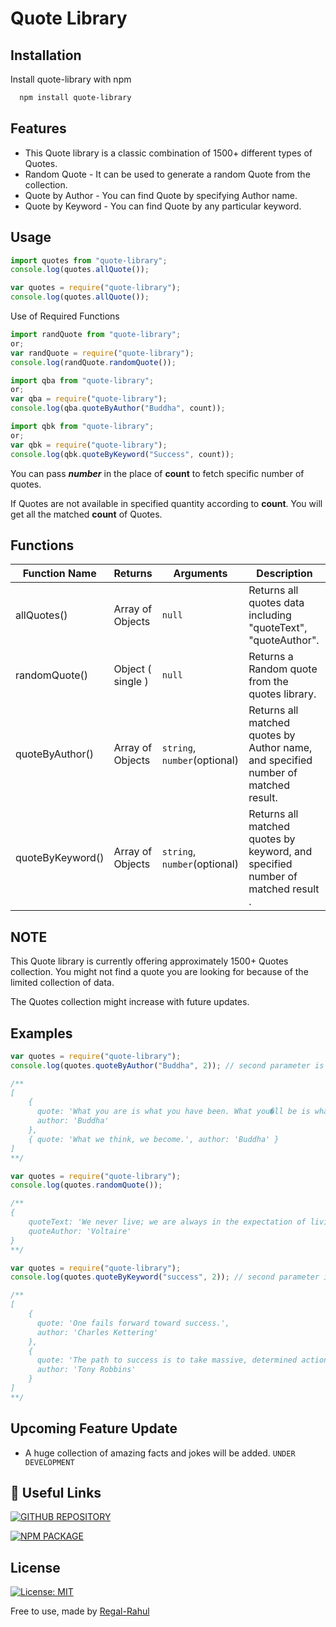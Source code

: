# Quote Library

## Installation

Install quote-library with npm

```bash
  npm install quote-library
```

## Features

- This Quote library is a classic combination of 1500+ different types of Quotes.
- Random Quote - It can be used to generate a random Quote from the collection.
- Quote by Author - You can find Quote by specifying Author name.
- Quote by Keyword - You can find Quote by any particular keyword.

## Usage

```js
import quotes from "quote-library";
console.log(quotes.allQuote());
```

```js
var quotes = require("quote-library");
console.log(quotes.allQuote());
```

Use of Required Functions

```js
import randQuote from "quote-library";
or;
var randQuote = require("quote-library");
console.log(randQuote.randomQuote());
```

```js
import qba from "quote-library";
or;
var qba = require("quote-library");
console.log(qba.quoteByAuthor("Buddha", count));
```

```js
import qbk from "quote-library";
or;
var qbk = require("quote-library");
console.log(qbk.quoteByKeyword("Success", count));
```

You can pass **_number_** in the place of **count** to fetch specific number of quotes.

If Quotes are not available in specified quantity according to **count**. You will get all the matched **count** of Quotes.

## Functions

| Function Name    | Returns           | Arguments                    | Description                                                                        |
| ---------------- | ----------------- | ---------------------------- | ---------------------------------------------------------------------------------- |
| allQuotes()      | Array of Objects  | `null`                       | Returns all quotes data including "quoteText", "quoteAuthor".                      |
| randomQuote()    | Object ( single ) | `null`                       | Returns a Random quote from the quotes library.                                    |
| quoteByAuthor()  | Array of Objects  | `string`, `number`(optional) | Returns all matched quotes by Author name, and specified number of matched result. |
| quoteByKeyword() | Array of Objects  | `string`, `number`(optional) | Returns all matched quotes by keyword, and specified number of matched result .    |

## NOTE

This Quote library is currently offering approximately 1500+ Quotes collection. You might not find a quote you are looking for because of the limited collection of data.

The Quotes collection might increase with future updates.

## Examples

```js
var quotes = require("quote-library");
console.log(quotes.quoteByAuthor("Buddha", 2)); // second parameter is optional

/**
[
    {
      quote: 'What you are is what you have been. What you�ll be is what you do now.',
      author: 'Buddha'
    },
    { quote: 'What we think, we become.', author: 'Buddha' }
]
**/
```

```js
var quotes = require("quote-library");
console.log(quotes.randomQuote());

/**
{
    quoteText: 'We never live; we are always in the expectation of living.',
    quoteAuthor: 'Voltaire'
}
**/
```

```js
var quotes = require("quote-library");
console.log(quotes.quoteByKeyword("success", 2)); // second parameter is optional

/**
[
    {
      quote: 'One fails forward toward success.',
      author: 'Charles Kettering'
    },
    {
      quote: 'The path to success is to take massive, determined action.',
      author: 'Tony Robbins'
    }
]
**/
```

## Upcoming Feature Update

- A huge collection of amazing facts and jokes will be added. `UNDER DEVELOPMENT`

## 🔗 Useful Links

[![GITHUB REPOSITORY](https://img.shields.io/badge/GITHUB_REPOSITORY-000?style=for-the-badge&logo=github&logoColor=white)](https://github.com/regal-rahul/quote-library)

[![NPM PACKAGE](https://img.shields.io/badge/NPM_PACKAGE-0A66C2?style=for-the-badge&logo=npm&logoColor=white)](https://www.npmjs.com/package/quote-library)

## License

[![License: MIT](https://img.shields.io/badge/License-MIT-yellow.svg)](https://opensource.org/licenses/MIT)

Free to use, made by [Regal-Rahul](https://github.com/regal-rahul)
